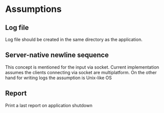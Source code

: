 # Assumptions

## Log file

Log file should be created in the same directory as the application.

## Server-native newline sequence

This concept is mentioned for the input via socket. Current implementation assumes the clients connecting via socket are multiplatform. On the other hand for writing logs the assumption is Unix-like OS  

## Report

Print a last report on application shutdown